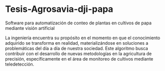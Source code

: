 # Tesis-Agrosavia-dji-papa
Software para automatización de conteo de plantas en cultivos de papa mediante visión artificial

La ingeniería encuentra su propósito en el momento en que el conocimiento adquirido se transforma en realidad, materializándose en soluciones a problemáticas del día a día de nuestra sociedad. Este algoritmo busca contribuir con el desarrollo de nuevas metodologías en la agricultura de precisión, específicamente en el área de monitoreo de cultivos mediante teledetección.
